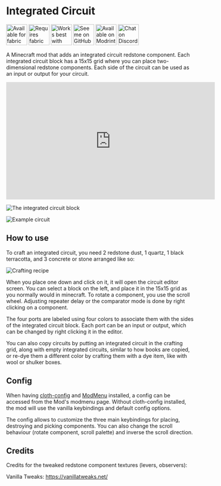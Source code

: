 # Integrated Circuit

[<img alt="Available for fabric" height="56" src="https://badges.penpow.dev/badges/supported/fabric/cozy.svg">](https://fabricmc.net/)
[<img alt="Requires fabric api" height="56" src="https://badges.penpow.dev/badges/requires/fabric-api/cozy.svg">](https://modrinth.com/mod/fabric-api)
[<img alt="Works best with cloth config" height="56" src="https://badges.penpow.dev/badges/requires/cloth-config-api/cozy.svg">](https://modrinth.com/mod/cloth-config)
[<img alt="See me on GitHub" height="56" src="https://badges.penpow.dev/badges/social/github-singular/cozy.svg">](https://github.com/replaceitem)
[<img alt="Available on Modrinth" height="56" src="https://badges.penpow.dev/badges/available/modrinth/cozy.svg">](https://modrinth.com/mod/integrated-circuit)
[<img alt="Chat on Discord" height="56" src="https://badges.penpow.dev/badges/social/discord-singular/cozy.svg">](https://discord.gg/etTDQAVSgt)

A Minecraft mod that adds an integrated circuit redstone component.
Each integrated circuit block has a 15x15 grid where you can place two-dimensional
redstone components. Each side of the circuit can be used as an input or output for your circuit.

<iframe width="560" height="315" src="https://www.youtube-nocookie.com/embed/rxT5y_9KsVI" title="YouTube video player" frameborder="0" allow="accelerometer; autoplay; clipboard-write; encrypted-media; gyroscope; picture-in-picture" allowfullscreen></iframe>

![The integrated circuit block](https://raw.githubusercontent.com/replaceitem/integrated-circuit/master/block.png)

![Example circuit](https://i.imgur.com/QbySfvI.gif)

## How to use

To craft an integrated circuit, you need 2 redstone dust, 1 quartz, 1 black terracotta, and 3 concrete or stone arranged like so:

![Crafting recipe](https://raw.githubusercontent.com/replaceitem/integrated-circuit/master/recipe.gif)

When you place one down and click on it, it will open the circuit editor screen.
You can select a block on the left, and place it in the 15x15 grid as you normally would in minecraft.
To rotate a component, you use the scroll wheel.
Adjusting repeater delay or the comparator mode is done by right clicking on a component.

The four ports are labeled using four colors to associate them with the sides of the integrated circuit block.
Each port can be an input or output, which can be changed by right clicking it in the editor.

You can also copy circuits by putting an integrated circuit in the crafting grid,
along with empty integrated circuits, similar to how books are copied, or re-dye them a different color
by crafting them with a dye item, like with wool or shulker boxes.

## Config

When having [cloth-config](https://modrinth.com/mod/cloth-config) and [ModMenu](https://modrinth.com/mod/modmenu) installed,
a config can be accessed from the Mod's modmenu page.
Without cloth-config installed, the mod will use the vanilla keybindings and default config options.

The config allows to customize the three main keybindings for placing, destroying and picking components.
You can also change the scroll behaviour (rotate component, scroll palette) and inverse the scroll direction.

## Credits

Credits for the tweaked redstone component textures (levers, observers):

Vanilla Tweaks: https://vanillatweaks.net/